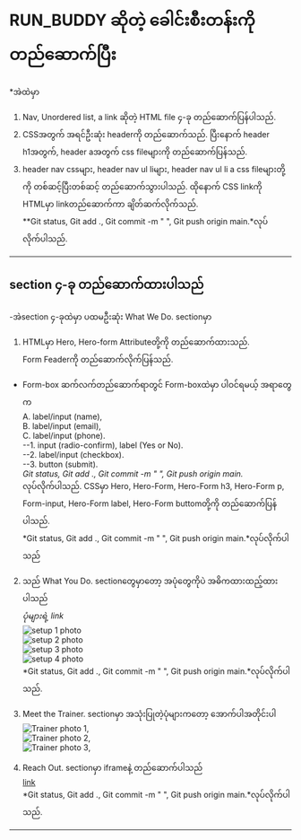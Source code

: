 # RUN_BUDDY ဆိုတဲ့ ခေါင်းစီးတန်းကို တည်ဆောက်ပြီး
*အဲထဲမှာ <br>
1. Nav, Unordered list, a link ဆိုတဲ့ HTML file ၄-ခု တည်ဆောက်ပြန်ပါသည်.<br>
2. CSSအတွက် အရင်ဦးဆုံး headerကို တည်ဆောက်သည်. ပြီးနောက် header h1အတွက်, header aအတွက် css fileများကို တည်ဆောက်ပြန်သည်. <br>
3. header nav cssများ, header nav ul liများ, header nav ul li a css fileများတို့ကို တစ်ဆင့်ပြီးတစ်ဆင့် တည်ဆောက်သွားပါသည်. ထိုနောက် CSS linkကို HTMLမှာ linkတည်ဆောက်ကာ ချိတ်ဆက်လိုက်သည်.<br>
**Git status, Git add ., Git commit -m " ", Git push origin main.*လုပ်လိုက်ပါသည်.
------
## section ၄-ခု တည်ဆောက်ထားပါသည်
-အဲsection ၄-ခုထဲမှာ ပထမဦးဆုံး What We Do. sectionမှာ <br>
1. HTMLမှာ Hero, Hero-form Attributeတို့ကို တည်ဆောက်ထားသည်.<br>
Form Feaderကို တည်ဆောက်လိုက်ပြန်သည်.<br>
* Form-box ဆက်လက်တည်ဆောက်ရာတွင် Form-boxထဲမှာ ပါဝင်ရမယ့် အရာတွေက<br>
A. label/input (name),<br>
B. label/input (email),<br>
C. label/input (phone).<br>
--1. input (radio-confirm), label (Yes or No).<br>
--2. label/input (checkbox).<br>
--3. button (submit).<br>
*Git status, Git add ., Git commit -m " ", Git push origin main.*<br>လုပ်လိုက်ပါသည်.
CSSမှာ Hero, Hero-Form, Hero-Form h3, Hero-Form p, Form-input, Hero-Form label, Hero-Form buttomတို့ကို တည်ဆောက်ပြန်ပါသည်.<br>
*Git status, Git add ., Git commit -m " ", Git push origin main.*လုပ်လိုက်ပါသည်

2. သည် What You Do. sectionတွေမှာတော့ အပုံတွေကိုပဲ အဓိကထားထည့်ထားပါသည်<br>
*ပုံများရဲ့ link*<br>
![setup 1 photo](./assets/images/step-1.svg)<br>
![setup 2 photo](./assets/images/step-2.svg)<br>
![setup 3 photo](./assets/images/step-3.svg)<br>
![setup 4 photo](./assets/images/step-4.svg)<br>
*Git status, Git add ., Git commit -m " ", Git push origin main.*လုပ်လိုက်ပါသည်.<br>

3. Meet the Trainer. sectionမှာ အသုံးပြုတဲ့ပုံများကတော့ အောက်ပါအတိုင်းပါ <br>
![Trainer photo 1](assets/images/trainer-1.jpg),<br>
![Trainer photo 2](./assets/images/trainer-2.jpg),<br>
![Trainer photo 3](./assets/images/trainer-3.jpg),<br>

4. Reach Out. sectionမှာ iframeနဲ့ တည်ဆောက်ပါသည်<br>
[link](https://www.google.com/maps/embed?pb=!1m18!1m12!1m3!1d3147.1079747227936!2d-120.42364418397035!3d37.92790791110593!2m3!1f0!2f0!3f0!3m2!1i1024!2i768!4f13.1!3m3!1m2!1s0x8090c49129b6ac57%3A0xb56c7eb95a2cd8bd!2sMain%20St%2C%20California%2095327!5e0!3m2!1sen!2sus!4v1616426329495!5m2!1sen!2sus)<br>
*Git status, Git add ., Git commit -m " ", Git push origin main.*လုပ်လိုက်ပါသည်.<br>
---


